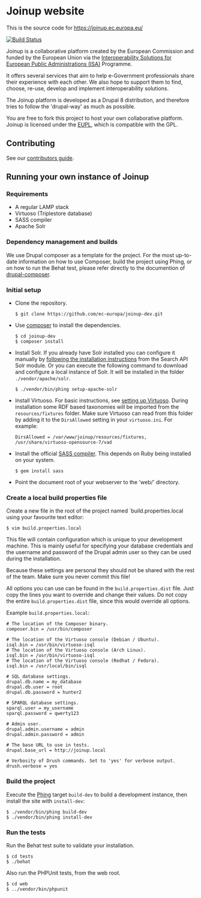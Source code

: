 # Joinup website

This is the source code for https://joinup.ec.europa.eu/

[![Build Status](https://status.continuousphp.com/git-hub/ec-europa/joinup-dev?token=77aa9de5-7fef-40bc-8c48-d6ff70fba9ff)](https://continuousphp.com/git-hub/ec-europa/joinup-dev)

Joinup is a collaborative platform created by the European Commission and
funded by the European Union via the [Interoperability Solutions for European
Public Administrations (ISA)](http://ec.europa.eu/isa/) Programme.

It offers several services that aim to help e-Government professionals share
their experience with each other.  We also hope to support them to find,
choose, re-use, develop and implement interoperability solutions.

The Joinup platform is developed as a Drupal 8 distribution, and therefore
tries to follow the 'drupal-way' as much as possible.

You are free to fork this project to host your own collaborative platform.
Joinup is licensed under the
[EUPL](https://joinup.ec.europa.eu/community/eupl/og_page/eupl), which is
compatible with the GPL.

## Contributing
See our [contributors guide](.github/CONTRIBUTING.md).

## Running your own instance of Joinup

### Requirements
* A regular LAMP stack
* Virtuoso (Triplestore database)
* SASS compiler
* Apache Solr

### Dependency management and builds

We use Drupal composer as a template for the project.  For the most up-to-date
information on how to use Composer, build the project using Phing, or on how to
run the Behat test, please refer directly to the documention of
[drupal-composer](https://github.com/drupal-composer/drupal-project).

### Initial setup

* Clone the repository.

    ```
    $ git clone https://github.com/ec-europa/joinup-dev.git
    ```

* Use [composer](https://getcomposer.org/) to install the dependencies.

    ```
    $ cd joinup-dev
    $ composer install
    ```

* Install Solr. If you already have Solr installed you can configure it manually
  by [following the installation
  instructions](http://cgit.drupalcode.org/search_api_solr/plain/INSTALL.txt?h=8.x-1.x)
  from the Search API Solr module. Or you can execute the following command to
  download and configure a local instance of Solr. It will be installed in the
  folder `./vendor/apache/solr`.

    ```
    $ ./vendor/bin/phing setup-apache-solr
    ```

* Install Virtuoso. For basic instructions, see [setting up
  Virtuoso](/web/modules/custom/rdf_entity/README.md). During installation some
  RDF based taxonomies will be imported from the `resources/fixtures` folder.
  Make sure Virtuoso can read from this folder by adding it to the `DirsAllowed`
  setting in your `virtuoso.ini`. For example:

    ```
    DirsAllowed = /var/www/joinup/resources/fixtures, /usr/share/virtuoso-opensource-7/vad
    ```

* Install the official [SASS compiler](https://github.com/sass/sass). This
  depends on Ruby being installed on your system.

    ```
    $ gem install sass
    ```

* Point the document root of your webserver to the 'web/' directory.

### Create a local build properties file
Create a new file in the root of the project named `build.properties.local
using your favourite text editor:

```
$ vim build.properties.local
```

This file will contain configuration which is unique to your development
machine. This is mainly useful for specifying your database credentials and the
username and password of the Drupal admin user so they can be used during the
installation.

Because these settings are personal they should not be shared with the rest of
the team. Make sure you never commit this file!

All options you can use can be found in the `build.properties.dist` file. Just
copy the lines you want to override and change their values. Do not copy the
entire `build.properties.dist` file, since this would override all options.

Example `build.properties.local`:

```
# The location of the Composer binary.
composer.bin = /usr/bin/composer

# The location of the Virtuoso console (Debian / Ubuntu).
isql.bin = /usr/bin/virtuoso-isql
# The location of the Virtuoso console (Arch Linux).
isql.bin = /usr/bin/virtuoso-isql
# The location of the Virtuoso console (Redhat / Fedora).
isql.bin = /usr/local/bin/isql

# SQL database settings.
drupal.db.name = my_database
drupal.db.user = root
drupal.db.password = hunter2

# SPARQL database settings.
sparql.user = my_username
sparql.password = qwerty123

# Admin user.
drupal.admin.username = admin
drupal.admin.password = admin

# The base URL to use in tests.
drupal.base_url = http://joinup.local

# Verbosity of Drush commands. Set to 'yes' for verbose output.
drush.verbose = yes
```


### Build the project

Execute the [Phing](https://www.phing.info/) target `build-dev` to build a
development instance, then install the site with `install-dev`:

```
$ ./vendor/bin/phing build-dev
$ ./vendor/bin/phing install-dev
```


### Run the tests

Run the Behat test suite to validate your installation.

```
$ cd tests
$ ./behat
```

Also run the PHPUnit tests, from the web root.

```
$ cd web
$ ../vendor/bin/phpunit
```
